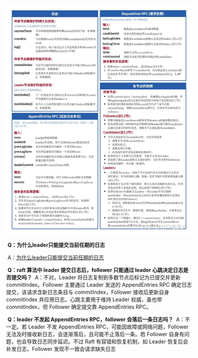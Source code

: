 ![9e582bec-11dc-46fc-a1f3-bc83a925f635](./assets/9e582bec-11dc-46fc-a1f3-bc83a925f635.jpeg)

​	**Q：为什么leader只能提交当前任期的日志**

​	  A：[为什么leader只能提交当前任期的日志](https://zhuanlan.zhihu.com/p/369989974)



​	**Q：raft 算法中 leader 提交日志后，follower 只能通过 leader 心跳决定日志是否提交吗？**
​	A：不对。Leader 将日志复制到多数节点后标记为已提交并更新 commitIndex。Follower 主要通过 Leader 发送的 AppendEntries RPC 确定日志提交，该请求含新日志条目与 commitIndex，Follower 接收后更新自身 commitIndex 并应用日志。心跳主要用于维持 Leader 权威，虽也带 commitIndex，但 Follower 确定提交靠 AppendEntries RPC。

​	**Q：leader 不发起 AppendEntries RPC，follower 会落后一条日志吗？**
​	A：不一定。若 Leader 不发 AppendEntries RPC，可能因故障或网络问题，Follower 无法及时接收新日志，会逐渐落后，且可能不止落后一条。若 Follower 自身有问题，也会导致日志同步延迟。不过 Raft 有容错和恢复机制，如 Leader 恢复后会补发日志，Follower 发现不一致会请求缺失日志

